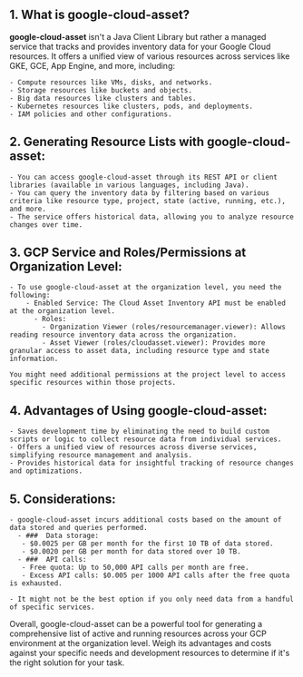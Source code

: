 ## 1. What is google-cloud-asset?

**google-cloud-asset** isn't a Java Client Library but rather a managed service that tracks and provides inventory data for your Google Cloud resources. It offers a unified view of various resources across services like GKE, GCE, App Engine, and more, including:

    - Compute resources like VMs, disks, and networks.
    - Storage resources like buckets and objects.
    - Big data resources like clusters and tables.
    - Kubernetes resources like clusters, pods, and deployments.
    - IAM policies and other configurations.

## 2. Generating Resource Lists with google-cloud-asset:

    - You can access google-cloud-asset through its REST API or client libraries (available in various languages, including Java).
    - You can query the inventory data by filtering based on various criteria like resource type, project, state (active, running, etc.), and more.
    - The service offers historical data, allowing you to analyze resource changes over time.

## 3. GCP Service and Roles/Permissions at Organization Level:

    - To use google-cloud-asset at the organization level, you need the following:
        - Enabled Service: The Cloud Asset Inventory API must be enabled at the organization level.
          - Roles:
            - Organization Viewer (roles/resourcemanager.viewer): Allows reading resource inventory data across the organization.
            - Asset Viewer (roles/cloudasset.viewer): Provides more granular access to asset data, including resource type and state information.
            
    You might need additional permissions at the project level to access specific resources within those projects.

## 4. Advantages of Using google-cloud-asset:

    - Saves development time by eliminating the need to build custom scripts or logic to collect resource data from individual services.
    - Offers a unified view of resources across diverse services, simplifying resource management and analysis.
    - Provides historical data for insightful tracking of resource changes and optimizations.

## 5. Considerations:

    - google-cloud-asset incurs additional costs based on the amount of data stored and queries performed.
      - ###  Data storage:
       - $0.0025 per GB per month for the first 10 TB of data stored.
       - $0.0020 per GB per month for data stored over 10 TB.
      - ###  API calls:
       - Free quota: Up to 50,000 API calls per month are free.
       - Excess API calls: $0.005 per 1000 API calls after the free quota is exhausted.
       
    - It might not be the best option if you only need data from a handful of specific services.

Overall, google-cloud-asset can be a powerful tool for generating a comprehensive list of active and running resources across your GCP environment at the organization level. Weigh its advantages and costs against your specific needs and development resources to determine if it's the right solution for your task.
